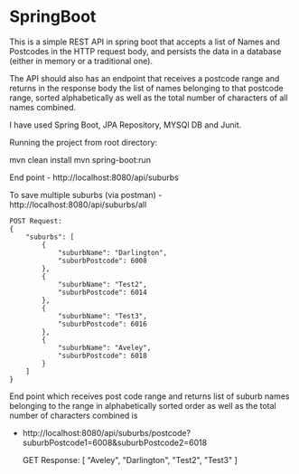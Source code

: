 # SpringBoot

This is a simple REST API in spring boot that accepts a list of Names and Postcodes in the HTTP request body, and persists the data in a database (either in memory or a traditional one). 

The API should also has an endpoint that receives a postcode range and returns in the response body the list of names belonging to that postcode range, sorted alphabetically as well as the total number of characters of all names combined. 

I have used Spring Boot, JPA Repository, MYSQl DB and Junit.

Running the project from root directory:

mvn clean install
mvn spring-boot:run

End point - http://localhost:8080/api/suburbs

To save multiple suburbs (via postman)  - http://localhost:8080/api/suburbs/all

    POST Request:
    {
        "suburbs": [
            {
                "suburbName": "Darlington",
                "suburbPostcode": 6008
            },
            {
                "suburbName": "Test2",
                "suburbPostcode": 6014	
            },
            {
                "suburbName": "Test3",
                "suburbPostcode": 6016	
            },
            {
                "suburbName": "Aveley",
                "suburbPostcode": 6018
            }
        ]
    }

End point which receives post code range and returns list of suburb names belonging to the range in alphabetically sorted order as well as the total number of characters combined is 
- http://localhost:8080/api/suburbs/postcode?suburbPostcode1=6008&suburbPostcode2=6018

    GET Response:
    [
        "Aveley",
        "Darlington",
        "Test2",
        "Test3"
    ]
